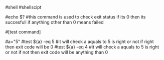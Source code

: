 #shell
#shellscipt

#echo $? #this command is used to check exit status if its 0 then its succesfull if anything other than 0 means failed

#[test command]

#a="5"
#test ${a} -eq 5 #it will check a aquals to 5 is right or not if right then exit code will be 0
#test ${a} -eq 4 #it will check a aquals to 5 is right or not if not then exit code will be anything than 0
